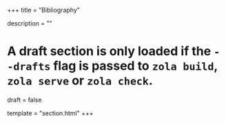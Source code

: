 +++
title = "Bibliography"

description = ""


# A draft section is only loaded if the `--drafts` flag is passed to `zola build`, `zola serve` or `zola check`.
draft = false

template = "section.html"
+++
